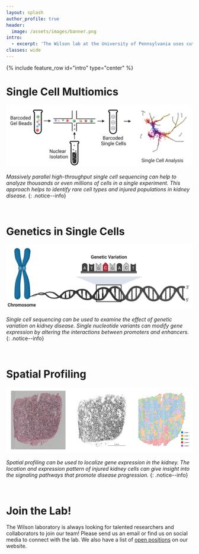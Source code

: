 ```yaml
---
layout: splash
author_profile: true
header:
  image: /assets/images/banner.png
intro: 
  - excerpt: 'The Wilson lab at the University of Pennsylvania uses cutting edge technologies like single cell sequencing and spatial profiling to develop new therapies for chronic kidney disease.'
classes: wide
---
```

{% include feature_row id="intro" type="center" %}

# Single Cell Multiomics
![single_cell_overview](assets/images/single_cell_overview.png)

*Massively parallel high-throughput single cell sequencing can help to analyze thousands or even millions of cells in a single experiment. This approach helps to identify rare cell types and injured populations in kidney disease.*
{: .notice--info}

<br/> 

# Genetics in Single Cells
![genetic_variation_overview](assets/images/genetic_variation_overview.png)

*Single cell sequencing can be used to examine the effect of genetic variation on kidney disease. Single nucleotide variants can modify gene expression by altering the interactions between promoters and enhancers.*
{: .notice--info}

<br/> 

# Spatial Profiling
![visium_clusters](assets/images/visium_clusters.png)

*Spatial profiling can be used to localize gene expression in the kidney. The location and expression pattern of injured kidney cells can give insight into the signaling pathways that promote disease progression.*
{: .notice--info}

<br/> 

# Join the Lab!

The Wilson laboratory is always looking for talented researchers and collaborators to join our team! Please send us an email or find us on social media to connect with the lab. We also have a list of [open positions](/_pages/positions.md) on our website.

